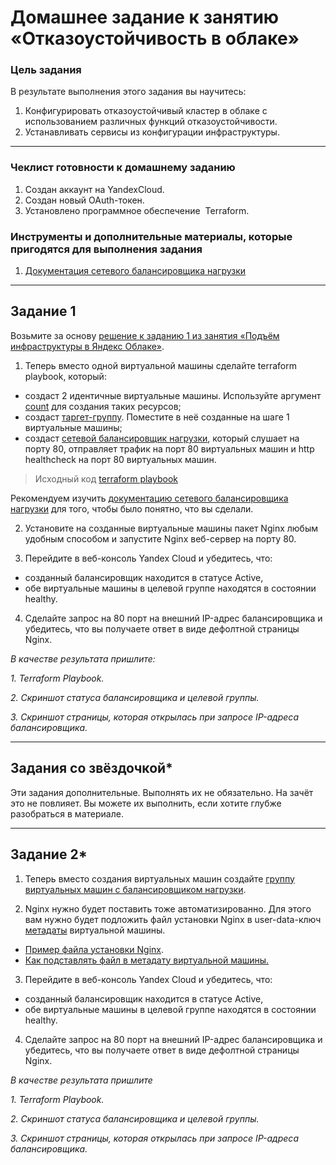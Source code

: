 # Домашнее задание к занятию «Отказоустойчивость в облаке»

### Цель задания

В результате выполнения этого задания вы научитесь:  
1. Конфигурировать отказоустойчивый кластер в облаке с использованием различных функций отказоустойчивости. 
2. Устанавливать сервисы из конфигурации инфраструктуры.

------

### Чеклист готовности к домашнему заданию

1. Создан аккаунт на YandexCloud.  
2. Создан новый OAuth-токен.  
3. Установлено программное обеспечение  Terraform.   

### Инструменты и дополнительные материалы, которые пригодятся для выполнения задания

1. [Документация сетевого балансировщика нагрузки](https://cloud.yandex.ru/docs/network-load-balancer/quickstart)

 ---

## Задание 1 

Возьмите за основу [решение к заданию 1 из занятия «Подъём инфраструктуры в Яндекс Облаке»](https://github.com/netology-code/sdvps-homeworks/blob/main/7-03.md#задание-1).

1. Теперь вместо одной виртуальной машины сделайте terraform playbook, который:

- создаст 2 идентичные виртуальные машины. Используйте аргумент [count](https://www.terraform.io/docs/language/meta-arguments/count.html) для создания таких ресурсов;
- создаст [таргет-группу](https://registry.terraform.io/providers/yandex-cloud/yandex/latest/docs/resources/lb_target_group). Поместите в неё созданные на шаге 1 виртуальные машины;
- создаст [сетевой балансировщик нагрузки](https://registry.terraform.io/providers/yandex-cloud/yandex/latest/docs/resources/lb_network_load_balancer), который слушает на порту 80, отправляет трафик на порт 80 виртуальных машин и http healthcheck на порт 80 виртуальных машин.

> Исходный код [terraform playbook](terraform/main.tf)


Рекомендуем изучить [документацию сетевого балансировщика нагрузки](https://cloud.yandex.ru/docs/network-load-balancer/quickstart) для того, чтобы было понятно, что вы сделали.

2. Установите на созданные виртуальные машины пакет Nginx любым удобным способом и запустите Nginx веб-сервер на порту 80.

3. Перейдите в веб-консоль Yandex Cloud и убедитесь, что: 

- созданный балансировщик находится в статусе Active,
- обе виртуальные машины в целевой группе находятся в состоянии healthy.

4. Сделайте запрос на 80 порт на внешний IP-адрес балансировщика и убедитесь, что вы получаете ответ в виде дефолтной страницы Nginx.

*В качестве результата пришлите:*

*1. Terraform Playbook.*

*2. Скриншот статуса балансировщика и целевой группы.*

*3. Скриншот страницы, которая открылась при запросе IP-адреса балансировщика.*

---

## Задания со звёздочкой*
Эти задания дополнительные. Выполнять их не обязательно. На зачёт это не повлияет. Вы можете их выполнить, если хотите глубже разобраться в материале.

---

## Задание 2*

1. Теперь вместо создания виртуальных машин создайте [группу виртуальных машин с балансировщиком нагрузки](https://cloud.yandex.ru/docs/compute/operations/instance-groups/create-with-balancer).

2. Nginx нужно будет поставить тоже автоматизированно. Для этого вам нужно будет подложить файл установки Nginx в user-data-ключ [метадаты](https://cloud.yandex.ru/docs/compute/concepts/vm-metadata) виртуальной машины.

- [Пример файла установки Nginx](https://github.com/nar3k/yc-public-tasks/blob/master/terraform/metadata.yaml).
- [Как подставлять файл в метадату виртуальной машины.](https://github.com/nar3k/yc-public-tasks/blob/a6c50a5e1d82f27e6d7f3897972adb872299f14a/terraform/main.tf#L38)

3. Перейдите в веб-консоль Yandex Cloud и убедитесь, что: 

- созданный балансировщик находится в статусе Active,
- обе виртуальные машины в целевой группе находятся в состоянии healthy.

4. Сделайте запрос на 80 порт на внешний IP-адрес балансировщика и убедитесь, что вы получаете ответ в виде дефолтной страницы Nginx.

*В качестве результата пришлите*

*1. Terraform Playbook.*

*2. Скриншот статуса балансировщика и целевой группы.*

*3. Скриншот страницы, которая открылась при запросе IP-адреса балансировщика.*

